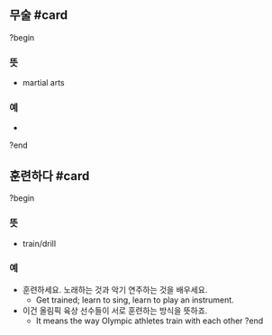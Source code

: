 ## 무술 #card
?begin
### 뜻
- martial arts
### 예
-
?end

## 훈련하다 #card
?begin
### 뜻
- train/drill
### 예
- 훈련하세요. 노래하는 것과 악기 연주하는 것을 배우세요.
	- Get trained; learn to sing, learn to play an instrument.
- 이건 올림픽 육상 선수들이 서로 훈련하는 방식을 뜻하죠.
	- It means the way Olympic athletes train with each other
?end
